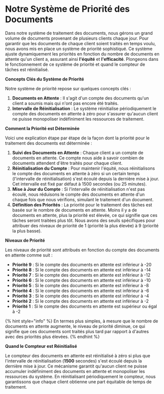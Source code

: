 # Notre Système de Priorité des Documents

Dans notre système de traitement des documents, nous gérons un grand volume de documents provenant de plusieurs clients chaque jour. Pour garantir que les documents de chaque client soient traités en temps voulu, nous avons mis en place un système de priorité sophistiqué. Ce système ajuste dynamiquement les priorités en fonction du nombre de documents en attente qu'un client a, assurant ainsi **l'équité** et **l'efficacité**. Plongeons dans le fonctionnement de ce système de priorité et quand le compteur de tâches est réinitialisé.

**Concepts Clés du Système de Priorité**

Notre système de priorité repose sur quelques concepts clés :

1. **Documents en Attente** : Il s'agit d'un compte des documents qu'un client a soumis mais qui n'ont pas encore été traités.
2. **Intervalle de Réinitialisation** : Le système réinitialise périodiquement le compte des documents en attente à zéro pour s'assurer qu'aucun client ne puisse monopoliser indéfiniment les ressources de traitement.

**Comment la Priorité est Déterminée**

Voici une explication étape par étape de la façon dont la priorité pour le traitement des documents est déterminée :

1. **Suivi des Documents en Attente** : Chaque client a un compte de documents en attente. Ce compte nous aide à savoir combien de documents attendent d'être traités pour chaque client.
2. **Réinitialisation du Compte** : Pour maintenir l'équité, nous réinitialisons le compte des documents en attente à zéro si un certain temps (l'intervalle de réinitialisation) s'est écoulé depuis la dernière mise à jour. Cet intervalle est fixé par défaut à 1500 secondes (ou 25 minutes).
3. **Mise à Jour du Compte** : Si l'intervalle de réinitialisation n'est pas écoulé, nous réduisons le compte des documents en attente d'un chaque fois que nous vérifions, simulant le traitement d'un document.
4. **Définition des Priorités** : La priorité pour le traitement des tâches est basée sur le nombre de documents en attente. Moins il y a de documents en attente, plus la priorité est élevée, ce qui signifie que ces tâches seront traitées plus tôt. Nous avons des seuils spécifiques pour attribuer des niveaux de priorité de 1 (priorité la plus élevée) à 9 (priorité la plus basse).

**Niveaux de Priorité**

Les niveaux de priorité sont attribués en fonction du compte des documents en attente comme suit :

* **Priorité 9** : Si le compte des documents en attente est inférieur à -20
* **Priorité 8** : Si le compte des documents en attente est inférieur à -14
* **Priorité 7** : Si le compte des documents en attente est inférieur à -12
* **Priorité 6** : Si le compte des documents en attente est inférieur à -10
* **Priorité 5** : Si le compte des documents en attente est inférieur à -8
* **Priorité 4** : Si le compte des documents en attente est inférieur à -6
* **Priorité 3** : Si le compte des documents en attente est inférieur à -4
* **Priorité 2** : Si le compte des documents en attente est inférieur à -2
* **Priorité 1** : Si le compte des documents en attente est supérieur ou égal à -2

{% hint style="info" %}
En termes plus simples, à mesure que le nombre de documents en attente augmente, le niveau de priorité diminue, ce qui signifie que ces documents sont traités plus tard par rapport à d'autres avec des priorités plus élevées.
{% endhint %}

**Quand le Compteur est Réinitialisé**

Le compteur des documents en attente est réinitialisé à zéro si plus que l'intervalle de réinitialisation (**1500** secondes) s'est écoulé depuis la dernière mise à jour. Ce mécanisme garantit qu'aucun client ne puisse accumuler indéfiniment des documents en attente et monopoliser les ressources du système. En réinitialisant périodiquement le compteur, nous garantissons que chaque client obtienne une part équitable de temps de traitement.
